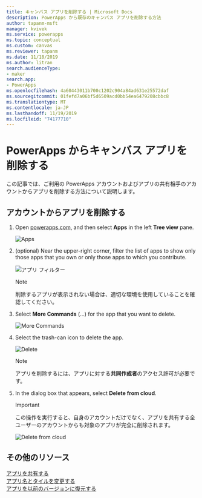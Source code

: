 ```yaml
---
title: キャンバス アプリを削除する | Microsoft Docs
description: PowerApps から既存のキャンバス アプリを削除する方法
author: tapanm-msft
manager: kvivek
ms.service: powerapps
ms.topic: conceptual
ms.custom: canvas
ms.reviewer: tapanm
ms.date: 11/18/2019
ms.author: litran
search.audienceType:
- maker
search.app:
- PowerApps
ms.openlocfilehash: 4a60443011b700c1202c904a84ad631e25572daf
ms.sourcegitcommit: 01fefd7a06bf5d6509acd0bb54ea6479208cbbc8
ms.translationtype: MT
ms.contentlocale: ja-JP
ms.lasthandoff: 11/19/2019
ms.locfileid: "74177710"
---
```

# <a name="delete-a-canvas-app-from-powerapps"></a>PowerApps からキャンバス アプリを削除する
この記事では、ご利用の PowerApps アカウントおよびアプリの共有相手のアカウントからアプリを削除する方法について説明します。

## <a name="delete-an-app-from-your-account"></a>アカウントからアプリを削除する
1. Open [powerapps.com](https://make.powerapps.com?utm_source=padocs&utm_medium=linkinadoc&utm_campaign=referralsfromdoc), and then select **Apps** in the left **Tree view** pane.
   
    ![Apps](./media/delete-app/file-apps.png)
2. (optional) Near the upper-right corner, filter the list of apps to show only those apps that you own or only those apps to which you contribute.
   
    ![アプリ フィルター](./media/delete-app/filter-list.png)
   
    > [!NOTE]
   > 削除するアプリが表示されない場合は、適切な環境を使用していることを確認してください。
3. Select **More Commands** (...) for the app that you want to delete.
   
    ![More Commands](./media/delete-app/app-options.png)
4. Select the trash-can icon to delete the app.
   
    ![Delete](./media/delete-app/delete-icon.png)
   
    > [!NOTE]
   > アプリを削除するには、アプリに対する**共同作成者**のアクセス許可が必要です。
5. In the dialog box that appears, select **Delete from cloud**.  
   
    > [!IMPORTANT]
   > この操作を実行すると、自身のアカウントだけでなく、アプリを共有する全ユーザーのアカウントからも対象のアプリが完全に削除されます。
   
    ![Delete from cloud](./media/delete-app/delete-button.png)

## <a name="more-resources"></a>その他のリソース
[アプリを共有する](share-app.md)  
[アプリ名とタイルを変更する](set-name-tile.md)  
[アプリを以前のバージョンに復元する](restore-an-app.md)  

